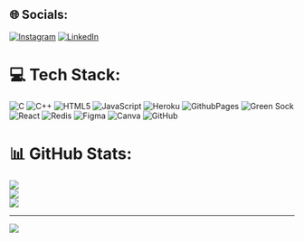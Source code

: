 
## 🌐 Socials:
[![Instagram](https://img.shields.io/badge/Instagram-%23E4405F.svg?logo=Instagram&logoColor=white)](https://www.instagram.com/chauhananshika692?igsh=MWZlc2cya3B1YXRmbA==) [![LinkedIn](https://img.shields.io/badge/LinkedIn-%230077B5.svg?logo=linkedin&logoColor=white)](https://www.linkedin.com/in/anshika-chauhan-288174296?utm_source=share&utm_campaign=share_via&utm_content=profile&utm_medium=android_app) 


# 💻 Tech Stack:
![C](https://img.shields.io/badge/c-%2300599C.svg?style=flat-square&logo=c&logoColor=white) ![C++](https://img.shields.io/badge/c++-%2300599C.svg?style=flat-square&logo=c%2B%2B&logoColor=white) ![HTML5](https://img.shields.io/badge/html5-%23E34F26.svg?style=flat-square&logo=html5&logoColor=white) ![JavaScript](https://img.shields.io/badge/javascript-%23323330.svg?style=flat-square&logo=javascript&logoColor=%23F7DF1E) ![Heroku](https://img.shields.io/badge/heroku-%23430098.svg?style=flat-square&logo=heroku&logoColor=white) ![GithubPages](https://img.shields.io/badge/github%20pages-121013?style=flat-square&logo=github&logoColor=white) ![Green Sock](https://img.shields.io/badge/green%20sock-88CE02?style=flat-square&logo=greensock&logoColor=white) ![React](https://img.shields.io/badge/react-%2320232a.svg?style=flat-square&logo=react&logoColor=%2361DAFB) ![Redis](https://img.shields.io/badge/redis-%23DD0031.svg?style=flat-square&logo=redis&logoColor=white) ![Figma](https://img.shields.io/badge/figma-%23F24E1E.svg?style=flat-square&logo=figma&logoColor=white) ![Canva](https://img.shields.io/badge/Canva-%2300C4CC.svg?style=flat-square&logo=Canva&logoColor=white) ![GitHub](https://img.shields.io/badge/github-%23121011.svg?style=flat-square&logo=github&logoColor=white)
# 📊 GitHub Stats:
![](https://github-readme-stats.vercel.app/api?username=Anshikasingh4&theme=transparent&hide_border=false&include_all_commits=false&count_private=false)<br/>
![](https://github-readme-streak-stats.herokuapp.com/?user=Anshikasingh4&theme=transparent&hide_border=false)<br/>
![](https://github-readme-stats.vercel.app/api/top-langs/?username=Anshikasingh4&theme=transparent&hide_border=false&include_all_commits=false&count_private=false&layout=compact)

---
[![](https://visitcount.itsvg.in/api?id=Anshikasingh4&icon=6&color=12)](https://visitcount.itsvg.in)

<!-- Proudly created with GPRM ( https://gprm.itsvg.in ) -->

